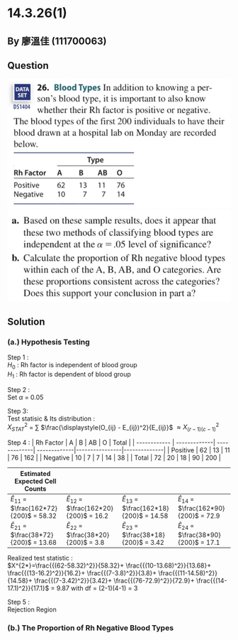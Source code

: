 # 14.3.26(1)

## By 廖溫佳 (111700063)

## Question

![image](https://github.com/HWTeng-Course/202402-Statistics/blob/main/Images/IMG_3561.jpg?raw=true)
![image](https://github.com/HWTeng-Course/202402-Statistics/blob/main/Images/IMG_3560.jpg?raw=true)

## Solution
### (a.) Hypothesis Testing
Step 1 : \
$H_0$  : Rh factor is independent of blood group \
$H_1$  : Rh factor is dependent of blood group

Step 2 : \
Set $\alpha$ = 0.05

Step 3: \
Test statisic & Its distribution : \
$X^2_{STAT}$ = $\sum$ $\frac{\displaystyle(O_{ij} - E_{ij})^2}{E_{ij}}$ $\approx X^2_{(r-1)(c-1)}$

Step 4 : 
| Rh Factor    | A            | B            | AB           | O              | Total        |
| ------------ | -------------| -------------| -------------|----------------|--------------|
| Positive     | 62           | 13           | 11           | 76             | 162          |
| Negative     | 10           | 7            | 7            | 14             | 38           |
| Total        | 72           | 20           | 18           | 90             | 200          |

| Estimated Expected Cell Counts                 |                                               |                                               |                                                              |
|------------------------------------------------|-----------------------------------------------|-----------------------------------------------|--------------------------------------------------------------|
| $\hat{E}_{11}$ = $\frac{162*72}{200}$ = 58.32  | $\hat{E}_{12}$ = $\frac{162*20}{200}$ = 16.2  | $\hat{E}_{13}$ = $\frac{162*18}{200}$ = 14.58 | $\hat{E}_{14}$ = $\frac{162*90}{200}$ = 72.9   |
| $\hat{E}_{21}$ = $\frac{38*72}{200}$ = 13.68   | $\hat{E}_{22}$ = $\frac{38*20}{200}$ = 3.8    | $\hat{E}_{23}$ = $\frac{38*18}{200}$ = 3.42    | $\hat{E}_{24}$ = $\frac{38*90}{200}$ = 17.1    |

Realized test statistic : \
$X^{2*}=\frac{{(62-58.32)^2}}{58.32}+ \frac{{(10-13.68)^2}}{13.68}+ \frac{{(13-16.2)^2}}{16.2}+ \frac{{(7-3.8)^2}}{3.8}+ \frac{{(11-14.58)^2}}{14.58}+ \frac{{(7-3.42)^2}}{3.42}+ \frac{{(76-72.9)^2}}{72.9}+ \frac{{(14-17.1)^2}}{17.1}$ = 9.87
 with df = (2-1)(4-1) = 3

Step 5 : \
Rejection Region 

### (b.) The Proportion of Rh Negative Blood Types
